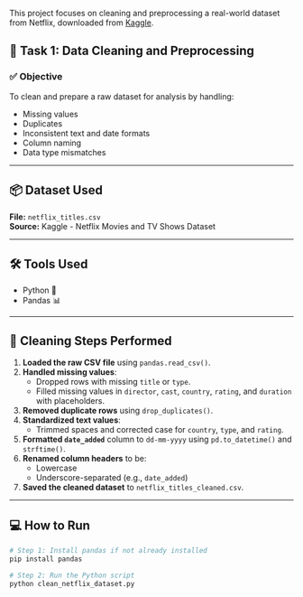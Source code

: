 
This project focuses on cleaning and preprocessing a real-world dataset from Netflix, downloaded from [Kaggle](https://www.kaggle.com/datasets/shivamb/netflix-shows).

## 🧹 Task 1: Data Cleaning and Preprocessing

### ✅ Objective
To clean and prepare a raw dataset for analysis by handling:
- Missing values
- Duplicates
- Inconsistent text and date formats
- Column naming
- Data type mismatches

---

## 📦 Dataset Used
**File:** `netflix_titles.csv`  
**Source:** Kaggle - Netflix Movies and TV Shows Dataset

---

## 🛠️ Tools Used
- Python 🐍
- Pandas 📊

---

## 🧪 Cleaning Steps Performed

1. **Loaded the raw CSV file** using `pandas.read_csv()`.
2. **Handled missing values**:
   - Dropped rows with missing `title` or `type`.
   - Filled missing values in `director`, `cast`, `country`, `rating`, and `duration` with placeholders.
3. **Removed duplicate rows** using `drop_duplicates()`.
4. **Standardized text values**:
   - Trimmed spaces and corrected case for `country`, `type`, and `rating`.
5. **Formatted `date_added`** column to `dd-mm-yyyy` using `pd.to_datetime()` and `strftime()`.
6. **Renamed column headers** to be:
   - Lowercase
   - Underscore-separated (e.g., `date_added`)
7. **Saved the cleaned dataset** to `netflix_titles_cleaned.csv`.

---

## 💻 How to Run

```bash
# Step 1: Install pandas if not already installed
pip install pandas

# Step 2: Run the Python script
python clean_netflix_dataset.py

